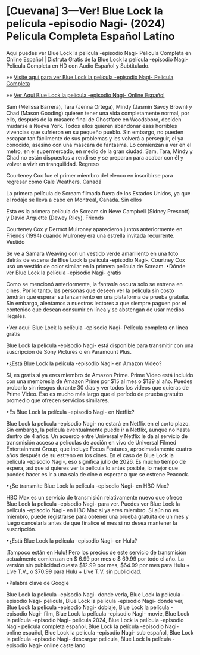 # [Cuevana] 3—Ver! Blue Lock la película -episodio Nagi- (2024) Película Completa Español Latíno

Aquí puedes ver Blue Lock la película -episodio Nagi- Pelicula Completa en Online Español | Disfruta Gratis de la Blue Lock la película -episodio Nagi- Pelicula Completa en HD con Audio Español y Subtitulado.

»» [Visite aquí para ver Blue Lock la película -episodio Nagi- Pelicula Completa](https://aiflix.pro/es/movie/1104844/episode)

»» [Ver Aqui Blue Lock la película -episodio Nagi- Online Español](https://aiflix.pro/es/movie/1104844/episode)

Sam (Melissa Barrera), Tara (Jenna Ortega), Mindy (Jasmin Savoy Brown) y Chad (Mason Gooding) quieren tener una vida completamente normal, por ello, después de la masacre final de Ghostface en Woodsboro, deciden mudarse a Nueva York. Todos ellos quieren abandonar esas horribles vivencias que sufrieron en su pequeño pueblo. Sin embargo, no pueden escapar tan fácilmente de sus problemas y les volverá a perseguir, el ya conocido, asesino con una máscara de fantasma. Lo comienzan a ver en el metro, en el supermercado, en medio de la gran ciudad. Sam, Tara, Mindy y Chad no están dispuestos a rendirse y se preparan para acabar con él y volver a vivir en tranquilidad.
Regreso

Courteney Cox fue el primer miembro del elenco en inscribirse para regresar como Gale Weathers.
Canadá

La primera película de Scream filmada fuera de los Estados Unidos, ya que el rodaje se lleva a cabo en Montreal, Canadá.
Sin ellos

Esta es la primera película de Scream sin Neve Campbell (Sidney Prescott) y David Arquette (Dewey Riley).
Friends

Courteney Cox y Dermot Mulroney aparecieron juntos anteriormente en Friends (1994) cuando Mulroney era una estrella invitada recurrente.
Vestido

Se ve a Samara Weaving con un vestido verde amarillento en una foto detrás de escena de Blue Lock la película -episodio Nagi-. Courtney Cox usó un vestido de color similar en la primera película de Scream.
•Dónde ver Blue Lock la película -episodio Nagi- gratis

Como se mencionó anteriormente, la fantasía oscura solo se estrena en cines. Por lo tanto, las personas que deseen ver la película sin costo tendrán que esperar su lanzamiento en una plataforma de prueba gratuita. Sin embargo, alentamos a nuestros lectores a que siempre paguen por el contenido que desean consumir en línea y se abstengan de usar medios ilegales.

•Ver aquí: Blue Lock la película -episodio Nagi- Película completa en línea gratis

Blue Lock la película -episodio Nagi- está disponible para transmitir con una suscripción de Sony Pictures o en Paramount Plus.

•¿Está Blue Lock la película -episodio Nagi- en Amazon Video?

Sí, es gratis si ya eres miembro de Amazon Prime. Prime Video está incluido con una membresía de Amazon Prime por $15 al mes o $139 al año. Puedes probarlo sin riesgos durante 30 días y ver todos los videos que quieras de Prime Video. Eso es mucho más largo que el período de prueba gratuito promedio que ofrecen servicios similares.

•Es Blue Lock la película -episodio Nagi- en Netflix?

Blue Lock la película -episodio Nagi- no estará en Netflix en el corto plazo. Sin embargo, la película eventualmente puede ir a Netflix, aunque no hasta dentro de 4 años. Un acuerdo entre Universal y Netflix le da al servicio de transmisión acceso a películas de acción en vivo de Universal Filmed Entertainment Group, que incluye Focus Features, aproximadamente cuatro años después de su estreno en los cines. En el caso de Blue Lock la película -episodio Nagi-, eso significa julio de 2026. Es mucho tiempo de espera, así que si quieres ver la película lo antes posible, lo mejor que puedes hacer es ir a una sala de cine o esperar a que se estrene Peacock.

•¿Se transmite Blue Lock la película -episodio Nagi- en HBO Max?

HBO Max es un servicio de transmisión relativamente nuevo que ofrece Blue Lock la película -episodio Nagi- para ver. Puedes ver Blue Lock la película -episodio Nagi- en HBO Max si ya eres miembro. Si aún no es miembro, puede registrarse para obtener una prueba gratuita de un mes y luego cancelarla antes de que finalice el mes si no desea mantener la suscripción.

•¿Está Blue Lock la película -episodio Nagi- en Hulu?

¡Tampoco están en Hulu! Pero los precios de este servicio de transmisión actualmente comienzan en $ 6.99 por mes o $ 69.99 por todo el año. La versión sin publicidad cuesta $12.99 por mes, $64.99 por mes para Hulu + Live T.V., o $70.99 para Hulu + Live T.V. sin publicidad.

•Palabra clave de Google

Blue Lock la película -episodio Nagi- donde verla, Blue Lock la película -episodio Nagi- pelicula, Blue Lock la película -episodio Nagi- donde ver, Blue Lock la película -episodio Nagi- doblaje, Blue Lock la película -episodio Nagi- film, Blue Lock la película -episodio Nagi- movie, Blue Lock la película -episodio Nagi- pelicula 2024, Blue Lock la película -episodio Nagi- pelicula completa español, Blue Lock la película -episodio Nagi- online español, Blue Lock la película -episodio Nagi- sub español, Blue Lock la película -episodio Nagi- descargar pelicula, Blue Lock la película -episodio Nagi- online castellano

